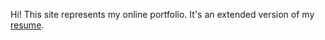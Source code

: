 Hi! This site represents my online portfolio. It's an extended version of my [resume](https://github.com/mikedewar/resume/blob/master/README.md).
